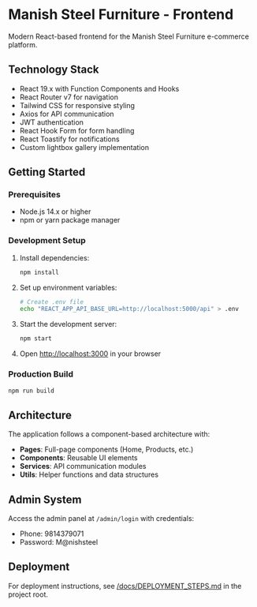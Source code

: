 # Manish Steel Furniture - Frontend

Modern React-based frontend for the Manish Steel Furniture e-commerce platform.

## Technology Stack

- React 19.x with Function Components and Hooks
- React Router v7 for navigation
- Tailwind CSS for responsive styling
- Axios for API communication
- JWT authentication
- React Hook Form for form handling
- React Toastify for notifications
- Custom lightbox gallery implementation

## Getting Started

### Prerequisites

- Node.js 14.x or higher
- npm or yarn package manager

### Development Setup

1. Install dependencies:
   ```bash
   npm install
   ```

2. Set up environment variables:
   ```bash
   # Create .env file
   echo "REACT_APP_API_BASE_URL=http://localhost:5000/api" > .env
   ```

3. Start the development server:
   ```bash
   npm start
   ```

4. Open [http://localhost:3000](http://localhost:3000) in your browser

### Production Build

```bash
npm run build
```

## Architecture

The application follows a component-based architecture with:

- **Pages**: Full-page components (Home, Products, etc.)
- **Components**: Reusable UI elements
- **Services**: API communication modules
- **Utils**: Helper functions and data structures

## Admin System

Access the admin panel at `/admin/login` with credentials:
- Phone: 9814379071
- Password: M@nishsteel

## Deployment

For deployment instructions, see [/docs/DEPLOYMENT_STEPS.md](/docs/DEPLOYMENT_STEPS.md) in the project root.
